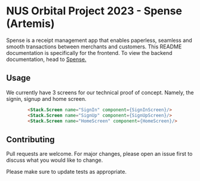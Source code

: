 # NUS Orbital Project 2023 - Spense (Artemis) 

Spense is a receipt management app that enables paperless, seamless and smooth transactions between merchants and customers.
This README documentation is specifically for the frontend. To view the backend documentation, head to [Spense.](https://github.com/Jaspertzx/Spense)

## Usage

We currently have 3 screens for our technical proof of concept. Namely, the signin, signup and home screen.

```html
        <Stack.Screen name="SignIn" component={SignInScreen}/>
        <Stack.Screen name="SignUp" component={SignUpScreen}/>
        <Stack.Screen name="HomeScreen" component={HomeScreen}/>
```

## Contributing

Pull requests are welcome. For major changes, please open an issue first
to discuss what you would like to change.

Please make sure to update tests as appropriate.
